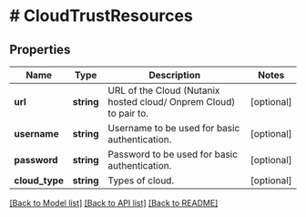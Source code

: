 # # CloudTrustResources

## Properties

Name | Type | Description | Notes
------------ | ------------- | ------------- | -------------
**url** | **string** | URL of the Cloud (Nutanix hosted cloud/ Onprem Cloud) to pair to. | [optional]
**username** | **string** | Username to be used for basic authentication. | [optional]
**password** | **string** | Password to be used for basic authentication. | [optional]
**cloud_type** | **string** | Types of cloud. | [optional]

[[Back to Model list]](../../README.md#models) [[Back to API list]](../../README.md#endpoints) [[Back to README]](../../README.md)
